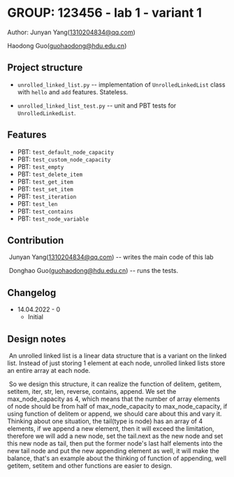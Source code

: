 # GROUP: 123456 - lab 1 - variant 1

Author: Junyan Yang(1310204834@qq.com)  

Haodong Guo(guohaodong@hdu.edu.cn)

## Project structure

- `unrolled_linked_list.py` -- implementation of `UnrolledLinkedList` class with `hello` and `add` features. Stateless.

- `unrolled_linked_list_test.py` -- unit and PBT tests for `UnrolledLinkedList`.

## Features

- PBT: `test_default_node_capacity`
- PBT: `test_custom_node_capacity`
- PBT: `test_empty`
- PBT: `test_delete_item`
- PBT: `test_get_item`
- PBT: `test_set_item`
- PBT: `test_iteration`
- PBT: `test_len`
- PBT: `test_contains`
- PBT: `test_node_variable`

## Contribution

​	Junyan Yang(1310204834@qq.com) -- writes the main code of this lab

​	Donghao Guo(guohaodong@hdu.edu.cn) -- runs the tests.

## Changelog

- 14.04.2022 - 0
  - Initial 

## Design notes

​	An unrolled linked list is a linear data structure that is a variant on the linked list. Instead of just storing 1 element at each node, unrolled linked lists store an entire array at each node.

​	So we design this structure, it can realize the function of delitem, getitem, setitem, iter, str, len, reverse, contains, append.  We set the max_node_capacity as 4, which means that the number of array elements of node should be from half of max_node_capacity to max_node_capacity, if using  function of  delitem or append, we should care about this and vary it. Thinking about one situation,  the tail(type is node) has an array of 4 elements, if we append a new element, then it will exceed the limitation, therefore we will add a new node, set the tail.next as the new node and set this new node as tail, then put the former node's last half  elements into the new tail node and put the new appending element as well, it will make the balance, that's an example about the thinking of function of appending, well getitem, setitem and other functions are easier to design.

